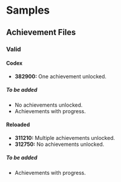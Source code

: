 # Samples

## Achievement Files

### Valid

#### Codex

* **382900:** One achievement unlocked.

##### To be added

* No achievements unlocked. 
* Achievements with progress.

#### Reloaded

* **311210:** Multiple achievements unlocked.
* **312750:** No achievements unlocked.

##### To be added

* Achievements with progress.